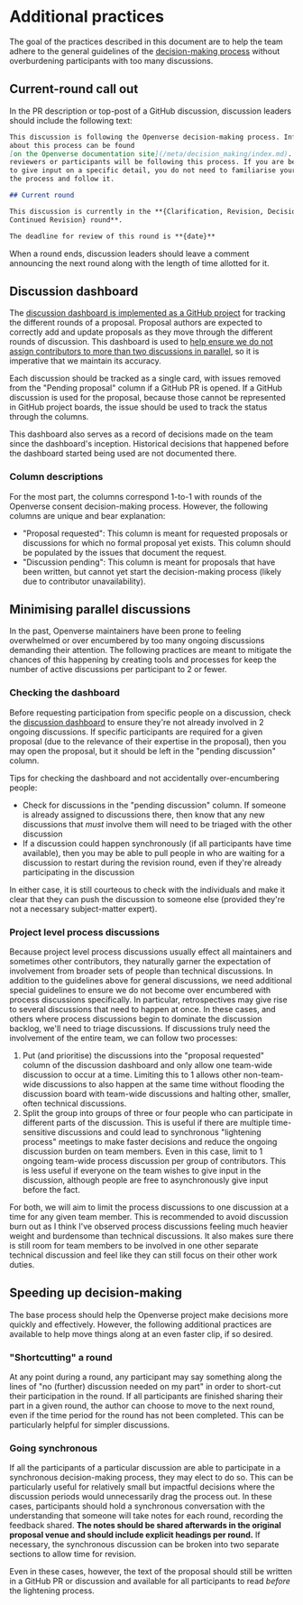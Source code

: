 # Additional practices

The goal of the practices described in this document are to help the team adhere
to the general guidelines of the
[decision-making process](./process_description.md) without overburdening
participants with too many discussions.

## Current-round call out

In the PR description or top-post of a GitHub discussion, discussion leaders
should include the following text:

```md
This discussion is following the Openverse decision-making process. Information
about this process can be found
[on the Openverse documentation site](/meta/decision_making/index.md). Requested
reviewers or participants will be following this process. If you are being asked
to give input on a specific detail, you do not need to familiarise yourself with
the process and follow it.

## Current round

This discussion is currently in the **{Clarification, Revision, Decision,
Continued Revision} round**.

The deadline for review of this round is **{date}**
```

When a round ends, discussion leaders should leave a comment announcing the next
round along with the length of time allotted for it.

## Discussion dashboard

The
[discussion dashboard is implemented as a GitHub project](https://github.com/orgs/WordPress/projects/79/views/1)
for tracking the different rounds of a proposal. Proposal authors are expected
to correctly add and update proposals as they move through the different rounds
of discussion. This dashboard is used to
[help ensure we do not assign contributors to more than two discussions in parallel](#minimising-parallel-discussions),
so it is imperative that we maintain its accuracy.

Each discussion should be tracked as a single card, with issues removed from the
"Pending proposal" column if a GitHub PR is opened. If a GitHub discussion is
used for the proposal, because those cannot be represented in GitHub project
boards, the issue should be used to track the status through the columns.

This dashboard also serves as a record of decisions made on the team since the
dashboard's inception. Historical decisions that happened before the dashboard
started being used are not documented there.

### Column descriptions

For the most part, the columns correspond 1-to-1 with rounds of the Openverse
consent decision-making process. However, the following columns are unique and
bear explanation:

- "Proposal requested": This column is meant for requested proposals or
  discussions for which no formal proposal yet exists. This column should be
  populated by the issues that document the request.
- "Discussion pending": This column is meant for proposals that have been
  written, but cannot yet start the decision-making process (likely due to
  contributor unavailability).

## Minimising parallel discussions

In the past, Openverse maintainers have been prone to feeling overwhelmed or
over encumbered by too many ongoing discussions demanding their attention. The
following practices are meant to mitigate the chances of this happening by
creating tools and processes for keep the number of active discussions per
participant to 2 or fewer.

### Checking the dashboard

Before requesting participation from specific people on a discussion, check the
[discussion dashboard](#discussion-dashboard) to ensure they're not already
involved in 2 ongoing discussions. If specific participants are required for a
given proposal (due to the relevance of their expertise in the proposal), then
you may open the proposal, but it should be left in the "pending discussion"
column.

Tips for checking the dashboard and not accidentally over-encumbering people:

- Check for discussions in the "pending discussion" column. If someone is
  already assigned to discussions there, then know that any new discussions that
  _must_ involve them will need to be triaged with the other discussion
- If a discussion could happen synchronously (if all participants have time
  available), then you may be able to pull people in who are waiting for a
  discussion to restart during the revision round, even if they're already
  participating in the discussion

In either case, it is still courteous to check with the individuals and make it
clear that they can push the discussion to someone else (provided they're not a
necessary subject-matter expert).

### Project level process discussions

Because project level process discussions usually effect all maintainers and
sometimes other contributors, they naturally garner the expectation of
involvement from broader sets of people than technical discussions. In addition
to the guidelines above for general discussions, we need additional special
guidelines to ensure we do not become over encumbered with process discussions
specifically. In particular, retrospectives may give rise to several discussions
that need to happen at once. In these cases, and others where process
discussions begin to dominate the discussion backlog, we'll need to triage
discussions. If discussions truly need the involvement of the entire team, we
can follow two processes:

1. Put (and prioritise) the discussions into the "proposal requested" column of
   the discussion dashboard and only allow one team-wide discussion to occur at
   a time. Limiting this to 1 allows other non-team-wide discussions to also
   happen at the same time without flooding the discussion board with team-wide
   discussions and halting other, smaller, often technical discussions.
2. Split the group into groups of three or four people who can participate in
   different parts of the discussion. This is useful if there are multiple
   time-sensitive discussions and could lead to synchronous "lightening process"
   meetings to make faster decisions and reduce the ongoing discussion burden on
   team members. Even in this case, limit to 1 ongoing team-wide process
   discussion per group of contributors. This is less useful if everyone on the
   team wishes to give input in the discussion, although people are free to
   asynchronously give input before the fact.

For both, we will aim to limit the process discussions to one discussion at a
time for any given team member. This is recommended to avoid discussion burn out
as I think I've observed process discussions feeling much heavier weight and
burdensome than technical discussions. It also makes sure there is still room
for team members to be involved in one other separate technical discussion and
feel like they can still focus on their other work duties.

## Speeding up decision-making

The base process should help the Openverse project make decisions more quickly
and effectively. However, the following additional practices are available to
help move things along at an even faster clip, if so desired.

### "Shortcutting" a round

At any point during a round, any participant may say something along the lines
of "no (further) discussion needed on my part" in order to short-cut their
participation in the round. If all participants are finished sharing their part
in a given round, the author can choose to move to the next round, even if the
time period for the round has not been completed. This can be particularly
helpful for simpler discussions.

### Going synchronous

If all the participants of a particular discussion are able to participate in a
synchronous decision-making process, they may elect to do so. This can be
particularly useful for relatively small but impactful decisions where the
discussion periods would unnecessarily drag the process out. In these cases,
participants should hold a synchronous conversation with the understanding that
someone will take notes for each round, recording the feedback shared. **The
notes should be shared afterwards in the original proposal venue and should
include explicit headings per round.** If necessary, the synchronous discussion
can be broken into two separate sections to allow time for revision.

Even in these cases, however, the text of the proposal should still be written
in a GitHub PR or discussion and available for all participants to read _before_
the lightening process.
